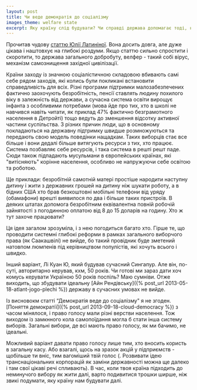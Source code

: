 ```yaml
---
layout: post
title: Чи веде демократія до соціалізму
images_theme: welfare state
excerpt: Яку країну слід будувати? Чи справді держава допомагає тоді, коли підтримує своїх малозабезпечених громадян?
---
```



Прочитав чудову [статтю Юлії Латиніної](http://www.ej.ru/?a=note&id=24135#). Вона досить довга, але дуже цікава і наштовхує на глибокі роздуми. Якщо статтю сильно спростити і скоротити, то держава загального добробуту, велфер - такий собі вірус, механізм самознищення західної цивілізації.

Країни заходу із значною соціалістичною складовою вбивають самі себе рядом заходів, які колись були покликані встановити справедливість для всіх. Різні програми підтримки малозабезпечених фактично заохочують безробітність, пенсії ставлять людину похилого віку в залежність від держави, а сучасна система освіти вирощує інфанта з особливими потребами (мова йде про тих, хто в школі не навчився навіть читати, як приклад 47% фактично безграмотного населення в Детройті) тощо ведуть до зменшення відсотку активної частини суспільства. З різних причин люди, що в основному покладаються на державну підтримку швидше розмножуються та передають свою модель поведінки нащадкам. Таких виборців стає все більше і вони дедалі більше витягують ресурси з тих, хто працює. Система позбавляє себе ресурсів, і така система в решті решт паде. Сюди також підпадають мусульмани в європейських країнах, які "витісняють" корінне населення, особливо не напружуючи себе освітою та роботою.

Ще приклади: безробітній самотній матері простіше народити наступну дитину і жити з державних грошей на дитину ніж шукати роботу, а в бідних США хто брав безкоштовні мобільні телефони від уряду (обамафони) врешті виявилося по два і більше таких пристроїв. В деяких штатах допомога безробітним еквівалентна повній робочій зайнятості з погодинною оплатою від 8 до 15 доларів на годину. Хто ж тут захоче працювати?

Ця ідея загалом зрозуміла, і з нею погодиться багато хто. Гірше те, що проводити системні глибокі реформи в рамках загального виборчого права (як Саакашвілі) не вийде, бо такий провідник буде зметений натовпом люмпенів під керівництвом популістів, які хочуть всього і швидко.

Інший варіант, Лі Куан Ю, який будував сучасний Сингапур. Але він, по-суті, авторитарно керував, кхм, 50 років. Чи готові ми зараз дати хоч комусь керувати Україною 50 років поспіль? Маю сумніви. Отже виходить, що збудувати ідеальну [Айн Рендівську]({% post_url 2013-05-18-atlant-jogo-plechi %}) державу в сучасних умовах не вийде.

Із висновокм статті “Демократія веде до соціалізму" я не згоден. [Поняття демократії]({% post_url 2013-09-18-cloud-democracy %}) з часом мінялося, і право голосу мали різні верстви населення. Тож виходом із замкнного кола самопоїдання могла б стати інша систему виборів. Загальні вибори, де всі мають право голосу, як ми бачимо, не ідеальні.

Можливий варіант давати право голосу лише тим, хто вносить користь в загальну касу. Або взагалі, щось на зразок акцій у підприємств - щобільше ти вніс, тим вагоміший твій голос (. Розвивати ідею транснаціональних корпорацій як заміни державності можна ще далеко і там свої цікаві речі спливають). В час, коли твоя країна підходить до неминучого вибору як жити далі, варто подивитися трошки ширше, ніж звикі подумати, яку країну нам будувати далі.

